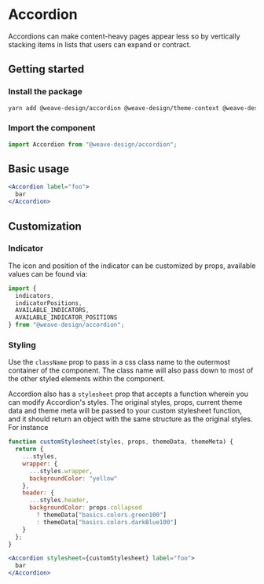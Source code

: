 # Accordion

Accordions can make content-heavy pages appear less so by vertically stacking items in lists that users can expand or contract.

## Getting started

### Install the package

```bash
yarn add @weave-design/accordion @weave-design/theme-context @weave-design/theme-data
```

### Import the component

```js
import Accordion from "@weave-design/accordion";
```

## Basic usage

```jsx
<Accordion label="foo">
  bar
</Accordion>
```

## Customization


### Indicator
The icon and position of the indicator can be customized by props, available values can be found via:
```js
import {
  indicators,
  indicatorPositions,
  AVAILABLE_INDICATORS,
  AVAILABLE_INDICATOR_POSITIONS
} from "@weave-design/accordion";
```

### Styling

Use the `className` prop to pass in a css class name to the outermost container of the component. The class name will also pass down to most of the other styled elements within the component.

Accordion also has a `stylesheet` prop that accepts a function wherein you can modify Accordion's styles. The original styles, props, current theme data and theme meta will be passed to your custom stylesheet function, and it should return an object with the same structure as the original styles. For instance

```jsx
function customStylesheet(styles, props, themeData, themeMeta) {
  return {
    ...styles,
    wrapper: {
      ...styles.wrapper,
      backgroundColor: "yellow"
    },
    header: {
      ...styles.header,
      backgroundColor: props.collapsed
        ? themeData["basics.colors.green100"]
        : themeData["basics.colors.darkBlue100"]
    }
  };
}

<Accordion stylesheet={customStylesheet} label="foo">
  bar
</Accordion>
```
